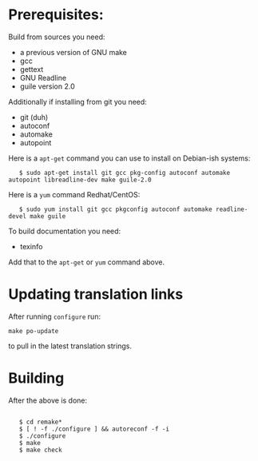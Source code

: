# Prerequisites:

Build from sources you need:

* a previous version of GNU make
* gcc
* gettext
* GNU Readline
* guile version 2.0


Additionally if installing from git you need:

* git (duh)
* autoconf
* automake
* autopoint

Here is a `apt-get` command you can use to install on Debian-ish systems:

```console
   $ sudo apt-get install git gcc pkg-config autoconf automake autopoint libreadline-dev make guile-2.0
```

Here is a `yum` command Redhat/CentOS:

```console
   $ sudo yum install git gcc pkgconfig autoconf automake readline-devel make guile
```

To build documentation you need:

* texinfo

Add that to the `apt-get` or `yum` command above.

# Updating translation links

After running `configure` run:

    make po-update

to pull in the latest translation strings.


# Building

After the above is done:

```console

   $ cd remake*
   $ [ ! -f ./configure ] && autoreconf -f -i
   $ ./configure
   $ make
   $ make check
```
